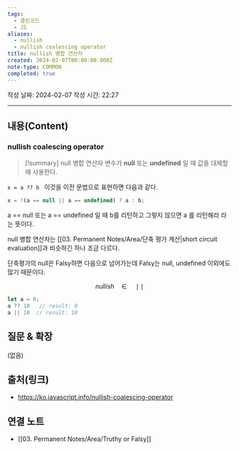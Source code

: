 ```yaml
---
tags:
  - 클린코드
  - JS
aliases:
  - nullish
  - nullish coalescing operator
title: nullish 병합 연산자
created: 2024-02-07T00:00:00.000Z
note-type: COMMON
completed: true
---
```

작성 날짜: 2024-02-07
작성 시간: 22:27


----
## 내용(Content)
### nullish coalescing operator
>[!summary] null 병합 연산자
>변수가 **null** 또는 **undefined** 일 때 값을 대체할 때 사용한다.

`x = a ?? b ` 이것을 이전 문법으로 표현하면 다음과 같다.

```js
x = !(a == null || a == undefined) ? a : b;
```

a == null 또는 a == undefined 일 때 b를 리턴하고 그렇지 않으면 a 를 리턴해라 라는 뜻이다.

null 병합 연산자는 [[03. Permanent Notes/Area/단축 평가 계산|short circuit evaluation]]과 비슷하긴 하나 조금 다르다.

단축평가의 null은 Falsy하면 다음으로 넘어가는데   Falsy는 null, undefined 이외에도 많기 때문이다.

$$
nullish \quad \in \quad \mid\mid
$$
```js
let a = 0;
a ?? 10   // result: 0
a || 10  // result: 10
```
## 질문 & 확장

(없음)

## 출처(링크)
- https://ko.javascript.info/nullish-coalescing-operator

## 연결 노트
- [[03. Permanent Notes/Area/Truthy or Falsy]]









